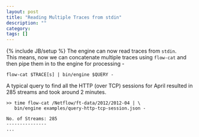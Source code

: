 ```yaml
---
layout: post
title: "Reading Multiple Traces from stdin"
description: ""
category: 
tags: []
---
```

{% include JB/setup %}
The engine can now read traces from `stdin`.  
This means, now we can concatenate multiple traces using `flow-cat` and then pipe them in to the engine for processing - 

	flow-cat $TRACE[s] | bin/engine $QUERY -
	
A typical query to find all the HTTP (over TCP) sessions for April resulted in 285 streams and took around 2 minutes.

	>> time flow-cat /Netflow/ft-data/2012/2012-04 | \
       bin/engine examples/query-http-tcp-session.json -

	No. of Streams: 285
	--------------- 
	...
